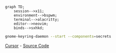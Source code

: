 ```mermaid
graph TD;
    session-->x11;
    environment-->bspwm;
    terminal-->alacritty;
    editor-->neovim;
    binds-->sxhkd;
```

```bash
gnome-keyring-daemon --start --components=secrets
```

[Cursor](dotfiles/cursors/Nordzy-cursors-white.tar.gz) - [Source Code](https://github.com/guillaumeboehm/Nordzy-cursors)
